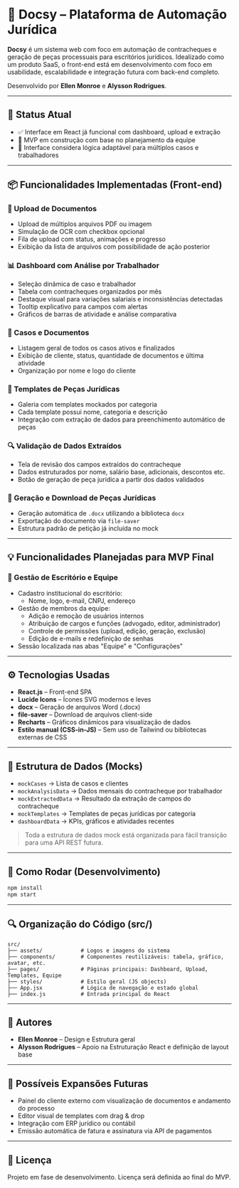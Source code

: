 # 📄 Docsy – Plataforma de Automação Jurídica

**Docsy** é um sistema web com foco em automação de contracheques e geração de peças processuais para escritórios jurídicos. Idealizado como um produto SaaS, o front-end está em desenvolvimento com foco em usabilidade, escalabilidade e integração futura com back-end completo.

Desenvolvido por **Ellen Monroe** e **Alysson Rodrigues**.

---

## 🚧 Status Atual
- ✅ Interface em React já funcional com dashboard, upload e extração
- 🔄 MVP em construção com base no planejamento da equipe
- 🧠 Interface considera lógica adaptável para múltiplos casos e trabalhadores

---

## 📦 Funcionalidades Implementadas (Front-end)

### 📂 Upload de Documentos
- Upload de múltiplos arquivos PDF ou imagem
- Simulação de OCR com checkbox opcional
- Fila de upload com status, animações e progresso
- Exibição da lista de arquivos com possibilidade de ação posterior

### 📊 Dashboard com Análise por Trabalhador
- Seleção dinâmica de caso e trabalhador
- Tabela com contracheques organizados por mês
- Destaque visual para variações salariais e inconsistências detectadas
- Tooltip explicativo para campos com alertas
- Gráficos de barras de atividade e análise comparativa

### 📁 Casos e Documentos
- Listagem geral de todos os casos ativos e finalizados
- Exibição de cliente, status, quantidade de documentos e última atividade
- Organização por nome e logo do cliente

### 🧾 Templates de Peças Jurídicas
- Galeria com templates mockados por categoria
- Cada template possui nome, categoria e descrição
- Integração com extração de dados para preenchimento automático de peças

### 🔍 Validação de Dados Extraídos
- Tela de revisão dos campos extraídos do contracheque
- Dados estruturados por nome, salário base, adicionais, descontos etc.
- Botão de geração de peça jurídica a partir dos dados validados

### 📄 Geração e Download de Peças Jurídicas
- Geração automática de `.docx` utilizando a biblioteca `docx`
- Exportação do documento via `file-saver`
- Estrutura padrão de petição já incluída no mock

---

## 💡 Funcionalidades Planejadas para MVP Final

### 👥 Gestão de Escritório e Equipe
- Cadastro institucional do escritório:
  - Nome, logo, e-mail, CNPJ, endereço
- Gestão de membros da equipe:
  - Adição e remoção de usuários internos
  - Atribuição de cargos e funções (advogado, editor, administrador)
  - Controle de permissões (upload, edição, geração, exclusão)
  - Edição de e-mails e redefinição de senhas
- Sessão localizada nas abas "Equipe" e "Configurações"

---

## ⚙️ Tecnologias Usadas

- **React.js** – Front-end SPA
- **Lucide Icons** – Ícones SVG modernos e leves
- **docx** – Geração de arquivos Word (.docx)
- **file-saver** – Download de arquivos client-side
- **Recharts** – Gráficos dinâmicos para visualização de dados
- **Estilo manual (CSS-in-JS)** – Sem uso de Tailwind ou bibliotecas externas de CSS

---

## 📁 Estrutura de Dados (Mocks)

- `mockCases` → Lista de casos e clientes
- `mockAnalysisData` → Dados mensais do contracheque por trabalhador
- `mockExtractedData` → Resultado da extração de campos do contracheque
- `mockTemplates` → Templates de peças jurídicas por categoria
- `dashboardData` → KPIs, gráficos e atividades recentes

> Toda a estrutura de dados mock está organizada para fácil transição para uma API REST futura.

---

## 🧪 Como Rodar (Desenvolvimento)

```bash
npm install
npm start
```

---

## 🔍 Organização do Código (src/)

```
src/
├── assets/            # Logos e imagens do sistema
├── components/        # Componentes reutilizáveis: tabela, gráfico, avatar, etc.
├── pages/             # Páginas principais: Dashboard, Upload, Templates, Equipe
├── styles/            # Estilo geral (JS objects)
├── App.jsx            # Lógica de navegação e estado global
├── index.js           # Entrada principal do React
```

---

## 🙋 Autores
- **Ellen Monroe** – Design e Estrutura geral
- **Alysson Rodrigues** – Apoio na Estruturação React e definição de layout base

---

## 🚀 Possíveis Expansões Futuras
- Painel do cliente externo com visualização de documentos e andamento do processo
- Editor visual de templates com drag & drop
- Integração com ERP jurídico ou contábil
- Emissão automática de fatura e assinatura via API de pagamentos

---

## 📄 Licença
Projeto em fase de desenvolvimento. Licença será definida ao final do MVP.
